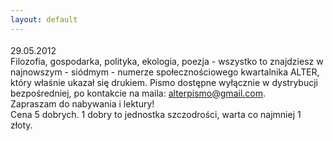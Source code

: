 ```yaml
---
layout: default
---
```

<!--112--><p style="margin: 0px 0px 18px; font-size: 18px; font-family: Helvetica;">
29.05.2012<br>Filozofia, gospodarka, polityka, ekologia, poezja - wszystko to znajdziesz w najnowszym - siódmym - numerze społecznościowego kwartalnika ALTER, który właśnie ukazał się drukiem. Pismo dostępne wyłącznie w dystrybucji bezpośredniej, po kontakcie na maila: <a href="alterpismo@gmail.com" title="Alter" target="">alterpismo@gmail.com</a>.<br>Zapraszam do nabywania i lektury!<br>Cena 5 dobrych. 1 dobry to jednostka szczodrości, warta co najmniej 1 złoty.<br></p>